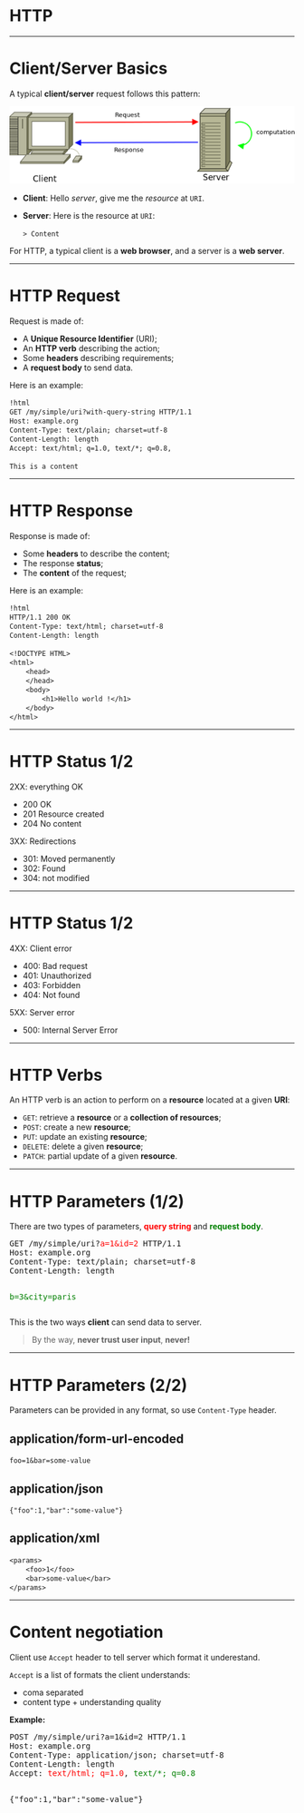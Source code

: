 
# HTTP

---

# Client/Server Basics

A typical **client/server** request follows this pattern:

![](./images/client-server.png)

* **Client**: Hello _server_, give me the _resource_ at `URI`.

* **Server**: Here is the resource at `URI`:<br />

    `> Content`

For HTTP, a typical client is a **web browser**, and a server is a **web server**.

---

# HTTP Request

Request is made of:

* A **Unique Resource Identifier** (URI);
* An **HTTP verb** describing the action;
* Some **headers** describing requirements;
* A **request body** to send data.

Here is an example:

    !html
    GET /my/simple/uri?with-query-string HTTP/1.1
    Host: example.org
    Content-Type: text/plain; charset=utf-8
    Content-Length: length
    Accept: text/html; q=1.0, text/*; q=0.8,

    This is a content

---

# HTTP Response

Response is made of:

* Some **headers** to describe the content;
* The response **status**;
* The **content** of the request;

Here is an example:

    !html
    HTTP/1.1 200 OK
    Content-Type: text/html; charset=utf-8
    Content-Length: length

    <!DOCTYPE HTML>
    <html>
        <head>
        </head>
        <body>
            <h1>Hello world !</h1>
        </body>
    </html>

---

# HTTP Status 1/2

2XX: everything OK

* 200 OK
* 201 Resource created
* 204 No content

3XX: Redirections

* 301: Moved permanently
* 302: Found
* 304: not modified

---

# HTTP Status 1/2

4XX: Client error

* 400: Bad request
* 401: Unauthorized
* 403: Forbidden
* 404: Not found

5XX: Server error

* 500: Internal Server Error

---

# HTTP Verbs

An HTTP verb is an action to perform on a **resource** located at a given
**URI**:

* `GET`: retrieve a **resource** or a **collection of resources**;
* `POST`: create a new **resource**;
* `PUT`: update an existing **resource**;
* `DELETE`: delete a given **resource**;
* `PATCH`: partial update of a given **resource**.

---

# HTTP Parameters (1/2)

There are two types of parameters, **<span style="color:red">query string</span>**
and **<span style="color:green">request body</span>**.

<div class="highlight">
<pre>
GET /my/simple/uri?<span style="color:red">a=1&id=2</span> HTTP/1.1
Host: example.org
Content-Type: text/plain; charset=utf-8
Content-Length: length

<span style="color:green">b=3&city=paris</span>
</pre>
</div>

This is the two ways **client** can send data to server.

> By the way, **never trust user input**, **never!**

---

# HTTP Parameters (2/2)

Parameters can be provided in any format, so use `Content-Type` header.

## application/form-url-encoded

    foo=1&bar=some-value

## application/json

    {"foo":1,"bar":"some-value"}

## application/xml

    <params>
        <foo>1</foo>
        <bar>some-value</bar>
    </params>

---

# Content negotiation

Client use `Accept` header to tell server which format it underestand.

`Accept` is a list of formats the client understands:

* coma separated
* content type + understanding quality

**Example:**

<div class="highlight">
<pre>
POST /my/simple/uri?a=1&id=2</span> HTTP/1.1
Host: example.org
Content-Type: application/json; charset=utf-8
Content-Length: length
Accept: <span style="color:red">text/html; q=1.0</span>, <span style="color:green">text/&#42;; q=0.8</span>

{"foo":1,"bar":"some-value"}
</pre>
</div>

